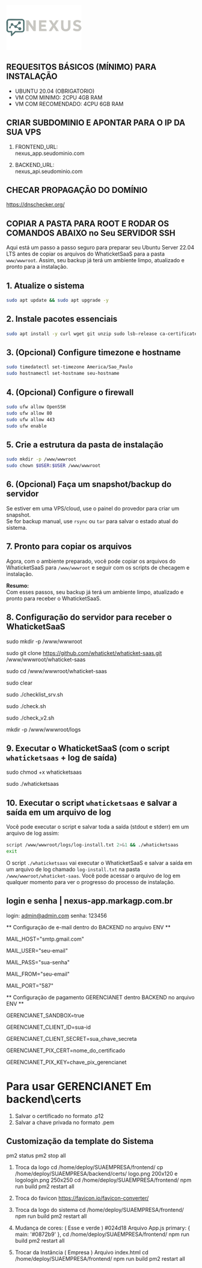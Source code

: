 <img src="/temp/logo.png" />

## REQUESITOS BÁSICOS (MÍNIMO) PARA INSTALAÇÃO
<ul>
  <li>UBUNTU 20.04 (OBRIGATORIO)</li>
  <li>VM COM MINIMO: 2CPU 4GB RAM</li>
  <li>VM COM RECOMENDADO: 4CPU 6GB RAM</li>  
</ul>

## CRIAR SUBDOMINIO E APONTAR PARA O IP DA SUA VPS ##

1.  FRONTEND_URL:  
nexus_app.seudominio.com

3.  BACKEND_URL:  
nexus_api.seudominio.com

## CHECAR PROPAGAÇÃO DO DOMÍNIO ##

https://dnschecker.org/

## COPIAR A PASTA PARA ROOT E RODAR OS COMANDOS ABAIXO no Seu SERVIDOR SSH ##

Aqui está um passo a passo seguro para preparar seu Ubuntu Server 22.04 LTS antes de copiar os arquivos do WhaticketSaaS para a pasta `www/wwwroot`. Assim, seu backup já terá um ambiente limpo, atualizado e pronto para a instalação.

## 1. Atualize o sistema

```sh
sudo apt update && sudo apt upgrade -y
```
## 2. Instale pacotes essenciais

```sh
sudo apt install -y curl wget git unzip sudo lsb-release ca-certificates build-essential
```

## 3. (Opcional) Configure timezone e hostname

```sh
sudo timedatectl set-timezone America/Sao_Paulo
sudo hostnamectl set-hostname seu-hostname
```

## 4. (Opcional) Configure o firewall

```sh
sudo ufw allow OpenSSH
sudo ufw allow 80
sudo ufw allow 443
sudo ufw enable
```

## 5. Crie a estrutura da pasta de instalação

```sh
sudo mkdir -p /www/wwwroot
sudo chown $USER:$USER /www/wwwroot
```

## 6. (Opcional) Faça um snapshot/backup do servidor

Se estiver em uma VPS/cloud, use o painel do provedor para criar um snapshot.  
Se for backup manual, use `rsync` ou `tar` para salvar o estado atual do sistema.

## 7. Pronto para copiar os arquivos

Agora, com o ambiente preparado, você pode copiar os arquivos do WhaticketSaaS para `/www/wwwroot` e seguir com os scripts de checagem e instalação.

**Resumo:**  
Com esses passos, seu backup já terá um ambiente limpo, atualizado e pronto para receber o WhaticketSaaS.  

## 8. Configuração do servidor para receber o WhaticketSaaS

sudo mkdir -p /www/wwwroot

sudo git clone https://github.com/whaticket/whaticket-saas.git /www/wwwroot/whaticket-saas

sudo cd /www/wwwroot/whaticket-saas

sudo clear

sudo ./checklist_srv.sh

sudo ./check.sh

sudo ./check_v2.sh


mkdir -p /www/wwwroot/logs

## 9. Executar o WhaticketSaaS (com o script `whaticketsaas` + log de saída)
sudo chmod +x whaticketsaas

sudo ./whaticketsaas


## 10. Executar o script `whaticketsaas` e salvar a saída em um arquivo de log
Você pode executar o script e salvar toda a saída (stdout e stderr) em um arquivo de log assim:

```sh
script /www/wwwroot/logs/log-install.txt 2>&1 && ./whaticketsaas
exit
```

O script `./whaticketsaas` vai executar o WhaticketSaaS e salvar a saída em um arquivo de log chamado `log-install.txt` na pasta `/www/wwwroot/whaticket-saas`. Você pode acessar o arquivo de log em qualquer momento para ver o progresso do processo de instalação.

## login e senha | nexus-app.markagp.com.br

login: admin@admin.com
senha: 123456

** Configuração de e-mail dentro do BACKEND no arquivo ENV **

MAIL_HOST="smtp.gmail.com"

MAIL_USER="seu-email"

MAIL_PASS="sua-senha"

MAIL_FROM="seu-email"

MAIL_PORT="587"

** Configuração de pagamento GERENCIANET dentro BACKEND no arquivo ENV **

GERENCIANET_SANDBOX=true

GERENCIANET_CLIENT_ID=sua-id

GERENCIANET_CLIENT_SECRET=sua_chave_secreta

GERENCIANET_PIX_CERT=nome_do_certificado

GERENCIANET_PIX_KEY=chave_pix_gerencianet


# Para usar GERENCIANET Em backend\certs

1.  Salvar o certificado no formato .p12
2.  Salvar a chave privada no formato .pem

## Customização da template do Sistema

pm2 status
pm2 stop all

1. Troca da logo
cd /home/deploy/SUAEMPRESA/frontend/
cp /home/deploy/SUAEMPRESA/backend/certs/
logo.png 200x120 e logologin.png 250x250
cd /home/deploy/SUAEMPRESA/frontend/
npm run build
pm2 restart all

2. Troca do favicon
https://favicon.io/favicon-converter/

3. Troca da logo do sistema
cd /home/deploy/SUAEMPRESA/frontend/
npm run build
pm2 restart all

4. Mudança de cores: 
( Esse e verde ) #024d18
Arquivo App.js 
primary: { main: '#0872b9' },
cd /home/deploy/SUAEMPRESA/frontend/
npm run build
pm2 restart all

5. Trocar da Instância ( Empresa )
Arquivo index.html
cd /home/deploy/SUAEMPRESA/frontend/
npm run build
pm2 restart all
